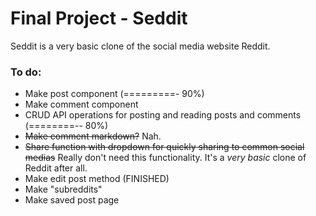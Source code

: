 # Final Project - Seddit
Seddit is a very basic clone of the social media website Reddit.

### To do:
- Make post component (=========- 90%)
- Make comment component
- CRUD API operations for posting and reading posts and comments (========-- 80%)
- ~~Make comment markdown?~~ Nah.
- ~~Share function with dropdown for quickly sharing to common social medias~~ Really don't need this functionality. It's a *very basic* clone of Reddit after all.
- Make edit post method (FINISHED)
- Make "subreddits"
- Make saved post page